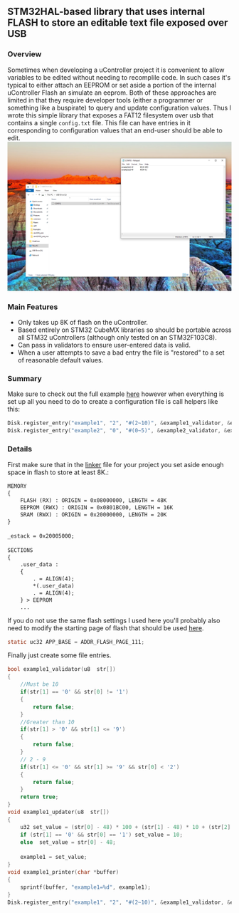 ## STM32HAL-based library that uses internal FLASH to store an editable text file exposed over USB ##

### Overview ###

Sometimes when developing a uController project it is convenient to allow variables to be edited without needing to recomplile code. In such cases it's typical to either attach an EEPROM or set aside a portion of the internal uController Flash an simulate an eeprom. Both of these approaches are limited in that they require developer tools (either a programmer or something like a buspirate) to query and update configuration values. Thus I wrote this simple library that exposes a FAT12 filesystem over usb that contains a single `config.txt` file. This file can have entries in it corresponding to configuration values that an end-user should be able to edit. 
![](https://github.com/dretay/stm32f103_usb_mass_storage/blob/master/screenshot.png)

### Main Features ###
- Only takes up 8K of flash on the uController.
- Based entirely on STM32 CubeMX libraries so should be portable across all STM32 uControllers (although only tested on an STM32F103C8).
- Can pass in validators to ensure user-entered data is valid. 
- When a user attempts to save a bad entry the file is "restored" to a set of reasonable default values. 

### Summary ###
Make sure to check out the full example [here](https://github.com/dretay/stm32f103_usb_mass_storage/blob/master/application.c) however when everything is set up all you need to do to create a configuration file is call helpers like this:
```c
Disk.register_entry("example1", "2", "#(2~10)", &example1_validator, &example1_updater, &example1_printer);
Disk.register_entry("example2", "0", "#(0~5)", &example2_validator, &example2_updater, &example2_printer);	
```
### Details ###
First make sure that in the [linker](https://github.com/dretay/stm32f103_usb_mass_storage/blob/master/STM32F103C8_flash.lds#L11) file for your project you set aside enough space in flash to store at least 8K.:
```
MEMORY
{
	FLASH (RX) : ORIGIN = 0x08000000, LENGTH = 48K
	EEPROM (RWX) : ORIGIN = 0x0801BC00, LENGTH = 16K
	SRAM (RWX) : ORIGIN = 0x20000000, LENGTH = 20K
}

_estack = 0x20005000;

SECTIONS
{
	.user_data :
	{
		. = ALIGN(4);
		*(.user_data)
		. = ALIGN(4);
	} > EEPROM
	...
```
If you do not use the same flash settings I used here you'll probably also need to modify the starting page of flash that should be used [here](https://github.com/dretay/stm32f103_usb_mass_storage/blob/master/disk.c#L8).
```c
static uc32 APP_BASE = ADDR_FLASH_PAGE_111;
```
Finally just create some file entries. 
```c
bool example1_validator(u8  str[])
{
	//Must be 10
	if(str[1] == '0' && str[0] != '1')
	{
		return false; 
	}
	//Greater than 10
	if(str[1] > '0' && str[1] <= '9')
	{
		return false; 
	}
	// 2 - 9
	if(str[1] <= '0' && str[1] >= '9' && str[0] < '2') 
	{			
		return false; 
	}	
	return true;
}
void example1_updater(u8  str[])
{
	u32 set_value = (str[0] - 48) * 100 + (str[1] - 48) * 10 + (str[2] - 48);
	if (str[1] == '0' && str[0] == '1') set_value = 10;
	else  set_value = str[0] - 48;

	example1 = set_value;
}
void example1_printer(char *buffer)
{
	sprintf(buffer, "example1=%d", example1);
}
Disk.register_entry("example1", "2", "#(2~10)", &example1_validator, &example1_updater, &example1_printer);
```
